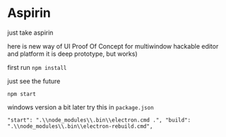 # Aspirin
just take aspirin

here is new way of UI
Proof Of Concept for multiwindow hackable editor and platform
it is deep prototype, but works)

first run 
`npm install`

just see the future

`npm start`


windows version a bit later
try this in `package.json`

`"start": ".\\node_modules\\.bin\\electron.cmd .",
"build": ".\\node_modules\\.bin\\electron-rebuild.cmd",`

